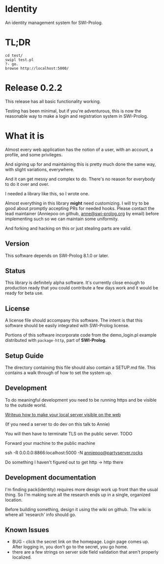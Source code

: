 # Identity

An identity management system for SWI-Prolog.

# TL;DR

    cd test/
    swipl test.pl
    ?- go.
    browse http://localhost:5000/

# Release 0.2.2

This release has all basic functionality working.

Testing has been minimal, but if you're adventurous, this is now the reasonable way to make a login and registration system in SWI-Prolog.

# What it is

Almost every web application has the notion of a user, with an account,
a profile, and some privileges.

And signing up for and maintaining this is pretty much done the same
way, with slight variations, everywhere.

And it can get messy and complex to do. There's no reason for everybody
to do it over and over.

I needed a library like this, so I wrote one.

Almost everything in this library **might** need customizing. I will try to be
good about promptly accepting PRs for needed hooks. Please contact the lead
maintainer (Anniepoo on github, anne@swi-prolog.org by email) before implementing
such so we can maintain some uniformity.

And forking and hacking on this or just stealing parts are valid.

## Version

This software depends on SWI-Prolog 8.1.0 or later.

## Status

This library is definitely alpha software. It's currently close enough to production ready that
you could contribute a few days work and it would be ready for beta use.

## License

A license file should accompany this software. The intent is that
this software should be easily integrated with SWI-Prolog license.

Portions of this software incorporate code from the demo_login.pl example
distributed with `package-http`, part of **SWI-Prolog**.

## Setup Guide

The directory containing this file should also contain a SETUP.md file. This contains
a walk through of how to set the system up.

## Development

To do meaningful development you need to be running https and be visible to the outside world.

[Writeup how to make your local server visible on the web](https://cutebouncingbunnies.wordpress.com/2014/01/02/how-to-run-a-server-on-your-desktop-using-ssh/)

(If you need a server to do dev on this talk to Annie)

You will then have to terminate TLS on the public server. TODO

Forward your machine to the public machine

ssh -R 0.0.0.0:8866:localhost:5000 -N anniepoo@partyserver.rocks

Do something I haven't figured out to get http -> http there

## Development documentation

I'm finding pack(identity) requires more design work up front than the usual thing. So I'm making sure all the research ends up in a single, organized location.

Before building something, design it using the wiki on github. The wiki is where all 'research' info should go.


## Known Issues

 * BUG - click the secret link on the homepage. Login page comes up. After logging in, you don't go to the secret, you go home.
 * there are a few strings on server side field validation that aren't properly localized.













